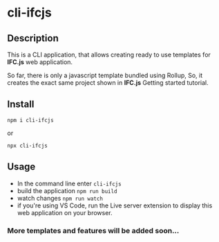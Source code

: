 # cli-ifcjs
## Description 
This is a CLI application, that allows creating ready to use templates for **IFC.js** web application.

So far, there is only a javascript template bundled using Rollup, So, it creates the exact same project shown in **IFC.js** Getting started tutorial.
## Install

`npm i cli-ifcjs`

or

`npx cli-ifcjs`

## Usage

- In the command line enter `cli-ifcjs`
- build the application `npm run build`
- watch changes `npm run watch`
- if you're using VS Code, run the Live server extension to display this web application on your browser. 

### More templates and features will be added soon...
